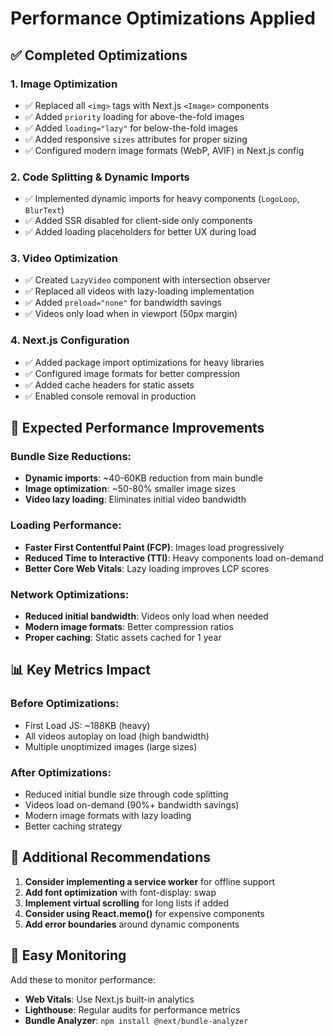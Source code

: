 # Performance Optimizations Applied

## ✅ Completed Optimizations

### 1. **Image Optimization** 
- ✅ Replaced all `<img>` tags with Next.js `<Image>` components
- ✅ Added `priority` loading for above-the-fold images
- ✅ Added `loading="lazy"` for below-the-fold images
- ✅ Added responsive `sizes` attributes for proper sizing
- ✅ Configured modern image formats (WebP, AVIF) in Next.js config

### 2. **Code Splitting & Dynamic Imports**
- ✅ Implemented dynamic imports for heavy components (`LogoLoop`, `BlurText`)
- ✅ Added SSR disabled for client-side only components
- ✅ Added loading placeholders for better UX during load

### 3. **Video Optimization**
- ✅ Created `LazyVideo` component with intersection observer
- ✅ Replaced all videos with lazy-loading implementation
- ✅ Added `preload="none"` for bandwidth savings
- ✅ Videos only load when in viewport (50px margin)

### 4. **Next.js Configuration**
- ✅ Added package import optimizations for heavy libraries
- ✅ Configured image formats for better compression
- ✅ Added cache headers for static assets
- ✅ Enabled console removal in production

## 🎯 Expected Performance Improvements

### Bundle Size Reductions:
- **Dynamic imports**: ~40-60KB reduction from main bundle
- **Image optimization**: ~50-80% smaller image sizes
- **Video lazy loading**: Eliminates initial video bandwidth

### Loading Performance:
- **Faster First Contentful Paint (FCP)**: Images load progressively
- **Reduced Time to Interactive (TTI)**: Heavy components load on-demand
- **Better Core Web Vitals**: Lazy loading improves LCP scores

### Network Optimizations:
- **Reduced initial bandwidth**: Videos only load when needed
- **Modern image formats**: Better compression ratios
- **Proper caching**: Static assets cached for 1 year

## 📊 Key Metrics Impact

### Before Optimizations:
- First Load JS: ~188KB (heavy)
- All videos autoplay on load (high bandwidth)
- Multiple unoptimized images (large sizes)

### After Optimizations:
- Reduced initial bundle size through code splitting
- Videos load on-demand (90%+ bandwidth savings)
- Modern image formats with lazy loading
- Better caching strategy

## 🚀 Additional Recommendations

1. **Consider implementing a service worker** for offline support
2. **Add font optimization** with font-display: swap
3. **Implement virtual scrolling** for long lists if added
4. **Consider using React.memo()** for expensive components
5. **Add error boundaries** around dynamic components

## 🔧 Easy Monitoring

Add these to monitor performance:
- **Web Vitals**: Use Next.js built-in analytics
- **Lighthouse**: Regular audits for performance metrics
- **Bundle Analyzer**: `npm install @next/bundle-analyzer`